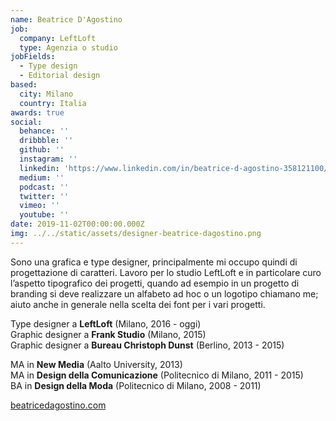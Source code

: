 ```yaml
---
name: Beatrice D'Agostino
job:
  company: LeftLoft
  type: Agenzia o studio
jobFields:
  - Type design
  - Editorial design
based:
  city: Milano
  country: Italia
awards: true
social:
  behance: ''
  dribbble: ''
  github: ''
  instagram: ''
  linkedin: 'https://www.linkedin.com/in/beatrice-d-agostino-358121100/'
  medium: ''
  podcast: ''
  twitter: ''
  vimeo: ''
  youtube: ''
date: 2019-11-02T00:00:00.000Z
img: ../../static/assets/designer-beatrice-dagostino.png
---
```


Sono una grafica e type designer, principalmente mi occupo quindi di progettazione di caratteri. Lavoro per lo studio LeftLoft e in particolare curo l’aspetto tipografico dei progetti, quando ad esempio in un progetto di branding si deve realizzare un alfabeto ad hoc o un logotipo chiamano me; aiuto anche in generale nella scelta dei font per i vari progetti.

Type designer a **LeftLoft** (Milano, 2016 - oggi)  
Graphic designer a **Frank Studio** (Milano, 2015)  
Graphic designer a **Bureau Christoph Dunst** (Berlino, 2013 - 2015)

MA in **New Media** (Aalto University, 2013)  
MA in **Design della Comunicazione** (Politecnico di Milano, 2011 - 2015)  
BA in **Design della Moda** (Politecnico di Milano, 2008 - 2011)

[beatricedagostino.com](http://beatricedagostino.com/)
